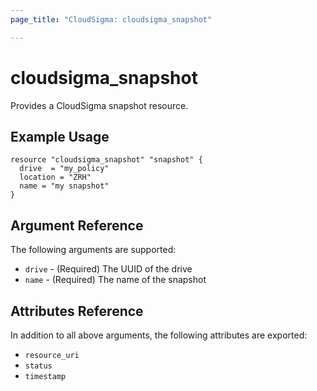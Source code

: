 ```yaml
---
page_title: "CloudSigma: cloudsigma_snapshot"

---
```


# cloudsigma_snapshot

Provides a CloudSigma snapshot resource.


## Example Usage

```hcl
resource "cloudsigma_snapshot" "snapshot" {
  drive  = "my_policy"
  location = "ZRH"
  name = "my snapshot"
}
```


## Argument Reference

The following arguments are supported:

* `drive` - (Required) The UUID of the drive
* `name` - (Required) The name of the snapshot


## Attributes Reference

In addition to all above arguments, the following attributes are exported:

* `resource_uri`
* `status`
* `timestamp`
